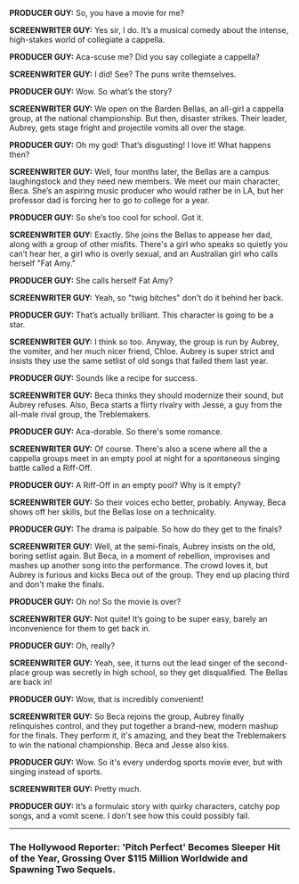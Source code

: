 **PRODUCER GUY:** So, you have a movie for me?

**SCREENWRITER GUY:** Yes sir, I do. It’s a musical comedy about the intense, high-stakes world of collegiate a cappella.

**PRODUCER GUY:** Aca-scuse me? Did you say collegiate a cappella?

**SCREENWRITER GUY:** I did! See? The puns write themselves.

**PRODUCER GUY:** Wow. So what’s the story?

**SCREENWRITER GUY:** We open on the Barden Bellas, an all-girl a cappella group, at the national championship. But then, disaster strikes. Their leader, Aubrey, gets stage fright and projectile vomits all over the stage.

**PRODUCER GUY:** Oh my god! That’s disgusting! I love it! What happens then?

**SCREENWRITER GUY:** Well, four months later, the Bellas are a campus laughingstock and they need new members. We meet our main character, Beca. She’s an aspiring music producer who would rather be in LA, but her professor dad is forcing her to go to college for a year.

**PRODUCER GUY:** So she’s too cool for school. Got it.

**SCREENWRITER GUY:** Exactly. She joins the Bellas to appease her dad, along with a group of other misfits. There's a girl who speaks so quietly you can’t hear her, a girl who is overly sexual, and an Australian girl who calls herself "Fat Amy."

**PRODUCER GUY:** She calls herself Fat Amy?

**SCREENWRITER GUY:** Yeah, so "twig bitches" don't do it behind her back.

**PRODUCER GUY:** That’s actually brilliant. This character is going to be a star.

**SCREENWRITER GUY:** I think so too. Anyway, the group is run by Aubrey, the vomiter, and her much nicer friend, Chloe. Aubrey is super strict and insists they use the same setlist of old songs that failed them last year.

**PRODUCER GUY:** Sounds like a recipe for success.

**SCREENWRITER GUY:** Beca thinks they should modernize their sound, but Aubrey refuses. Also, Beca starts a flirty rivalry with Jesse, a guy from the all-male rival group, the Treblemakers.

**PRODUCER GUY:** Aca-dorable. So there's some romance.

**SCREENWRITER GUY:** Of course. There's also a scene where all the a cappella groups meet in an empty pool at night for a spontaneous singing battle called a Riff-Off.

**PRODUCER GUY:** A Riff-Off in an empty pool? Why is it empty?

**SCREENWRITER GUY:** So their voices echo better, probably. Anyway, Beca shows off her skills, but the Bellas lose on a technicality.

**PRODUCER GUY:** The drama is palpable. So how do they get to the finals?

**SCREENWRITER GUY:** Well, at the semi-finals, Aubrey insists on the old, boring setlist again. But Beca, in a moment of rebellion, improvises and mashes up another song into the performance. The crowd loves it, but Aubrey is furious and kicks Beca out of the group. They end up placing third and don't make the finals.

**PRODUCER GUY:** Oh no! So the movie is over?

**SCREENWRITER GUY:** Not quite! It’s going to be super easy, barely an inconvenience for them to get back in.

**PRODUCER GUY:** Oh, really?

**SCREENWRITER GUY:** Yeah, see, it turns out the lead singer of the second-place group was secretly in high school, so they get disqualified. The Bellas are back in!

**PRODUCER GUY:** Wow, that is incredibly convenient!

**SCREENWRITER GUY:** So Beca rejoins the group, Aubrey finally relinquishes control, and they put together a brand-new, modern mashup for the finals. They perform it, it's amazing, and they beat the Treblemakers to win the national championship. Beca and Jesse also kiss.

**PRODUCER GUY:** Wow. So it's every underdog sports movie ever, but with singing instead of sports.

**SCREENWRITER GUY:** Pretty much.

**PRODUCER GUY:** It’s a formulaic story with quirky characters, catchy pop songs, and a vomit scene. I don't see how this could possibly fail.

***
### **The Hollywood Reporter: 'Pitch Perfect' Becomes Sleeper Hit of the Year, Grossing Over $115 Million Worldwide and Spawning Two Sequels.**